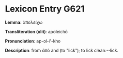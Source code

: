 # Lexicon Entry G621

**Lemma**: ἀπολείχω

**Transliteration (xlit)**: apoleíchō

**Pronunciation**: ap-ol-i'-kho

**Description**:
from ἀπό and  (to "lick"); to lick clean:--lick.
